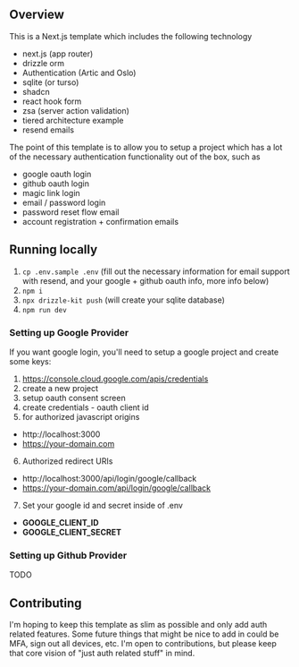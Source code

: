 ## Overview

This is a Next.js template which includes the following technology

- next.js (app router)
- drizzle orm
- Authentication (Artic and Oslo)
- sqlite (or turso)
- shadcn
- react hook form
- zsa (server action validation)
- tiered architecture example
- resend emails

The point of this template is to allow you to setup a project which has a lot of the necessary authentication functionality out of the box, such as

- google oauth login
- github oauth login
- magic link login
- email / password login
- password reset flow email
- account registration + confirmation emails

## Running locally

1. `cp .env.sample .env` (fill out the necessary information for email support with resend, and your google + github oauth info, more info below)
1. `npm i`
1. `npx drizzle-kit push` (will create your sqlite database)
1. `npm run dev`

### Setting up Google Provider

If you want google login, you'll need to setup a google project and create some keys:

1. https://console.cloud.google.com/apis/credentials
2. create a new project
3. setup oauth consent screen
4. create credentials - oauth client id
5. for authorized javascript origins

- http://localhost:3000
- https://your-domain.com

6. Authorized redirect URIs

- http://localhost:3000/api/login/google/callback
- https://your-domain.com/api/login/google/callback

7. Set your google id and secret inside of .env

- **GOOGLE_CLIENT_ID**
- **GOOGLE_CLIENT_SECRET**

### Setting up Github Provider

TODO

## Contributing

I'm hoping to keep this template as slim as possible and only add auth related features. Some future things that might be nice to add in could be MFA, sign out all devices, etc. I'm open to contributions, but please keep that core vision of "just auth related stuff" in mind.
